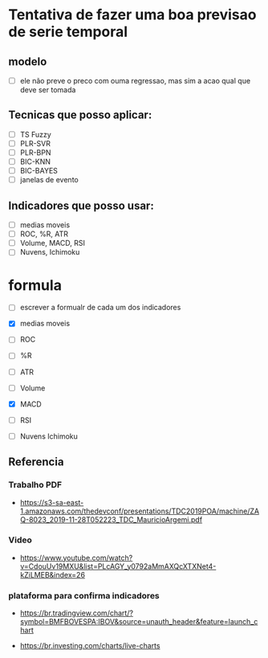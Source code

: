 # Tentativa de fazer uma boa previsao de serie temporal

## modelo
- [ ] ele não preve o preco com ouma regressao, mas sim a acao qual que deve ser tomada

## Tecnicas que posso aplicar:
- [ ] TS Fuzzy
- [ ] PLR-SVR
- [ ] PLR-BPN
- [ ] BIC-KNN
- [ ] BIC-BAYES
- [ ] janelas de evento

## Indicadores que posso usar:
- [ ] medias moveis
- [ ] ROC, %R, ATR
- [ ] Volume, MACD, RSI
- [ ] Nuvens, Ichimoku

# formula
- [ ] escrever a formualr de cada um dos indicadores
- [x] medias moveis
- [ ] ROC
- [ ] %R
- [ ] ATR
- [ ] Volume
- [x] MACD
- [ ] RSI
- [ ] Nuvens Ichimoku





## Referencia
### Trabalho PDF
* https://s3-sa-east-1.amazonaws.com/thedevconf/presentations/TDC2019POA/machine/ZAQ-8023_2019-11-28T052223_TDC_MauricioArgemi.pdf

### Video
* https://www.youtube.com/watch?v=CdouUv19MXU&list=PLcAGY_y0792aMmAXQcXTXNet4-kZiLMEB&index=26

### plataforma para confirma indicadores
* https://br.tradingview.com/chart/?symbol=BMFBOVESPA:IBOV&source=unauth_header&feature=launch_chart

* https://br.investing.com/charts/live-charts